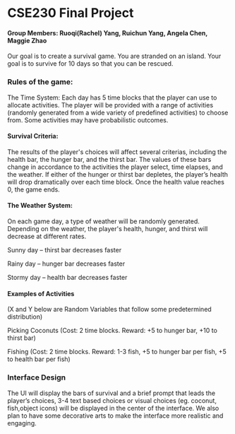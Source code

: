 # CSE230 Final Project
#### Group Members: Ruoqi(Rachel) Yang, Ruichun Yang, Angela Chen, Maggie Zhao

Our goal is to create a survival game. You are stranded on an island. Your goal is to survive for 10 days so that you can be rescued.

### Rules of the game:
The Time System: Each day has 5 time blocks that the player can use to allocate activities. The player will be provided with a range of activities (randomly generated from a wide variety of predefined activities) to choose from. Some activities may have probabilistic outcomes.

#### Survival Criteria: 
The results of the player's choices will affect several criterias, including the health bar, the hunger bar, and the thirst bar. The values of these bars change in accordance to the activities the player select, time elapses, and the weather. If either of the hunger or thirst bar depletes, the player’s health will drop dramatically over each time block. Once the health value reaches 0, the game ends.


#### The Weather System: 
On each game day, a type of weather will be randomly generated. Depending on the weather, the player's health, hunger, and thirst will decrease at different rates.

  Sunny day – thirst bar decreases faster

  Rainy day – hunger bar decreases faster

  Stormy day – health bar decreases faster

#### Examples of Activities 
(X and Y below are Random Variables that follow some predetermined distribution)

  Picking Coconuts (Cost: 2 time blocks. Reward: +5 to hunger bar, +10 to thirst bar)

  Fishing (Cost: 2 time blocks. Reward: 1-3 fish, +5 to hunger bar per fish, +5 to health bar per fish)

### Interface Design
The UI will display the bars of survival and a brief prompt that leads the player’s choices, 3-4 text based choices or visual choices (eg. coconut, fish,object icons) will be displayed in the center of the interface. We also plan to have some decorative arts to make the interface more realistic and engaging.
